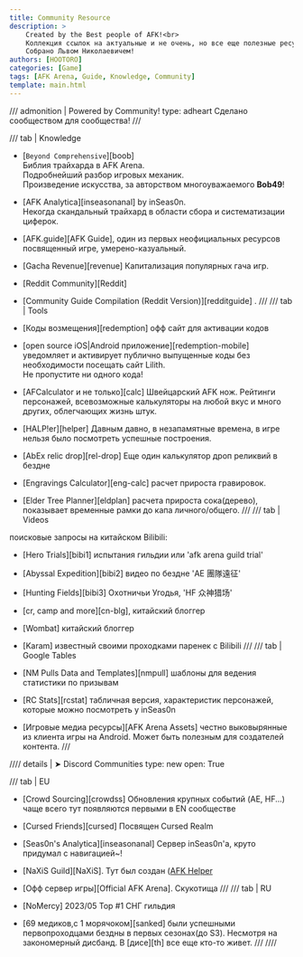 ```yaml
---
title: Community Resource
description: >
    Created by the Best people of AFK!<br>
    Коллекция ссылок на актуальные и не очень, но все еще полезные ресурсы по АФК Арене
    Собрано Львом Николаевичем!
authors: [HOOTORO]
categories: [Game]
tags: [AFK Arena, Guide, Knowledge, Community]
template: main.html
---
```


/// admonition | Powered by Community!
    type: adheart
Сделано сообществом для сообщества!
///

/// tab | Knowledge

- [`Beyond Comprehensive`][boob]  
  Библия трайхарда в AFK Arena.  
  Подробнейший разбор игровых механик.  
  Произведение искусства, за авторством многоуважаемого **Bob49**!
- [AFK Analytica][inseasonanal] by inSeas0n.  
  Некогда скандальный трайхард в области сбора и систематизации циферок.  
- [AFK.guide][AFK Guide], один из первых неофициальных ресурсов посвященный игре, умерено-казуальный.
- [Gacha Revenue][revenue] Капитализация популярных гача игр.
- [Reddit Community][Reddit]
- [Community Guide Compilation (Reddit Version)][redditguide] .
///
/// tab | Tools

- [Коды возмещения][redemption] офф сайт для активации кодов
- [open source iOS|Android приложение][redemption-mobile] уведомляет и активирует публично выпущенные коды без необходимости посещать сайт Lilith.  
    Не пропустите ни одного кода!
- [AFCalculator и не только][calc] Швейцарский AFK нож. Рейтинги персонажей, всевозможные калькуляторы на любой вкус и много других, облегчающих жизнь штук.
- [HALP!er][helper] Давным давно, в незапамятные времена, в игре нельзя было посмотреть успешные построения.
- [AbEx relic drop][rel-drop] Еще один калькулятор дроп реликвий в бездне
- [Engravings Calculator][eng-calc] расчет прироста гравировок.
- [Elder Tree Planner][eldplan] расчета прироста сока(дерево), показывает временные рамки до капа личного/общего.
///
/// tab | Videos

поисковые запросы на китайском Bilibili:

- [Hero Trials][bibi1] испытания гильдии или 'afk arena guild trial'
- [Abyssal Expedition][bibi2] видео по бездне 'AE 團隊遠征'
- [Hunting Fields][bibi3] Охотничьи Угодья, 'HF 众神猎场'
  
- [cr, camp and more][cn-blg], китайский блоггер
- [Wombat] китайский блоггер
- [Karam] известный своими проходками паренек c Bilibili
///
/// tab | Google Tables

- [NM Pulls Data and Templates][nmpull] шаблоны для ведения статистики по призывам
- [RC Stats][rcstat] табличная версия, характеристик персонажей, которые можно посмотреть у inSeas0n
- [Игровые медиа ресурсы][AFK Arena Assets] честно выковырянные из клиента игры на Android. Может быть полезным для создателей контента.
///

//// details | ➤ Discord Communities
    type: new
    open: True

/// tab | EU

- [Crowd Sourcing][crowdss] Обновления крупных событий (AE, HF...) чаще всего тут появляются первыми в EN сообществе
- [Cursed Friends][cursed] Посвящен Cursed Realm
- [Seas0n's Analytica][inseasonanal] Сервер inSeas0n'a, круто придумал с навигацией~!
-  [NaXiS Guild][NaXiS]. Тут был создан ([AFK Helper](https://afkhelper.nax.is/)
- [Офф сервер игры][Official AFK Arena]. Скукотища
///
/// tab | RU

- [NoMercy] 2023/05 Top #1 СНГ гильдия
- [69 медиков,с 1 морячоком][sanked] были успешными первопроходцами бездны в первых сезонах(до S3). Несмотря на закономерный дисбанд. В [дисе][th]  все еще кто-то живет.
///
////
